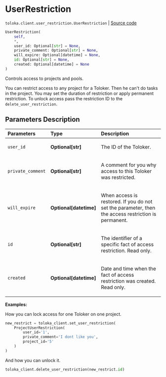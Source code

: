 # UserRestriction
`toloka.client.user_restriction.UserRestriction` | [Source code](https://github.com/Toloka/toloka-kit/blob/v1.0.1/src/client/user_restriction.py#L25)

```python
UserRestriction(
    self,
    *,
    user_id: Optional[str] = None,
    private_comment: Optional[str] = None,
    will_expire: Optional[datetime] = None,
    id: Optional[str] = None,
    created: Optional[datetime] = None
)
```

Controls access to projects and pools.


You can restrict access to any project for a Toloker. Then he can't do tasks in the project. You may set the duration of restriction or apply permanent restriction.
To unlock access pass the restriction ID to the `delete_user_restriction`.

## Parameters Description

| Parameters | Type | Description |
| :----------| :----| :-----------|
`user_id`|**Optional\[str\]**|<p>The ID of the Toloker.</p>
`private_comment`|**Optional\[str\]**|<p>A comment for you why access to this Toloker was restricted.</p>
`will_expire`|**Optional\[datetime\]**|<p>When access is restored. If you do not set the parameter, then the access restriction is permanent.</p>
`id`|**Optional\[str\]**|<p>The identifier of a specific fact of access restriction. Read only.</p>
`created`|**Optional\[datetime\]**|<p>Date and time when the fact of access restriction was created. Read only.</p>

**Examples:**

How you can lock access for one Toloker on one project.

```python
new_restrict = toloka_client.set_user_restriction(
    ProjectUserRestriction(
        user_id='1',
        private_comment='I dont like you',
        project_id='5'
    )
)
```

And how you can unlock it.

```python
toloka_client.delete_user_restriction(new_restrict.id)
```
